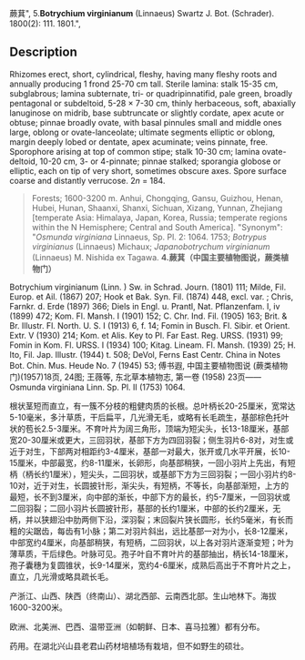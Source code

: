 蕨萁",
5.**Botrychium virginianum** (Linnaeus) Swartz J. Bot. (Schrader). 1800(2): 111. 1801.",

## Description
Rhizomes erect, short, cylindrical, fleshy, having many fleshy roots and annually producing 1 frond 25-70 cm tall. Sterile lamina: stalk 15-35 cm, subglabrous; lamina subternate, tri- or quadripinnatifid, pale green, broadly pentagonal or subdeltoid, 5-28 × 7-30 cm, thinly herbaceous, soft, abaxially lanuginose on midrib, base subtruncate or slightly cordate, apex acute or obtuse; pinnae broadly ovate, with basal pinnules small and middle ones large, oblong or ovate-lanceolate; ultimate segments elliptic or oblong, margin deeply lobed or dentate, apex acuminate; veins pinnate, free. Sporophore arising at top of common stipe; stalk 10-30 cm; lamina ovate-deltoid, 10-20 cm, 3- or 4-pinnate; pinnae stalked; sporangia globose or elliptic, each on tip of very short, sometimes obscure axes. Spore surface coarse and distantly verrucose. 2*n* = 184.

> Forests; 1600-3200 m. Anhui, Chongqing, Gansu, Guizhou, Henan, Hubei, Hunan, Shaanxi, Shanxi, Sichuan, Xizang, Yunnan, Zhejiang [temperate Asia: Himalaya, Japan, Korea, Russia; temperate regions within the N Hemisphere; Central and South America].
  "Synonym": "*Osmunda virginiana* Linnaeus, Sp. Pl. 2: 1064. 1753; *Botrypus virginianus* (Linnaeus) Michaux; *Japanobotrychum virginianum* (Linnaeus) M. Nishida ex Tagawa.
**4.蕨萁（中国主要植物图说，蕨类植物门）**

Botrychium virginianum (Linn. ) Sw. in Schrad. Journ. (1801) 111; Milde, Fil. Europ. et Ail. (1867) 207; Hook et Bak. Syn. Fil. (1874) 448, excl. var. ; Chris, Farnkr. d. Erde (1897) 366; Diels in Engl. u. Prantl, Nat. Pflanzenfam. I, iv (1899) 472; Kom. Fl. Mansh. I (1901) 152; C. Chr. Ind. Fil. (1905) 163; Brit. & Br. Illustr. Fl. North. U. S. I (1913) 6, f. 14; Fomin in Busch. Fl. Sibir. et Orient. Extr. V (1930) 214; Kom. et Alis. Key to Pl. Far East. Reg. URSS. (1931) 99; Fomin in Kom. Fl. URSS. I (1934) 100; Kitag. Lineam. Fl. Mansh. (1939) 25; H. Ito, Fil. Jap. Illustr. (1944) t. 508; DeVol, Ferns East Centr. China in Notes Bot. Chin. Mus. Heude No. 7 (1945) 53; 傅书遐, 中国主要植物图说 (蕨类植物门)(1957)18页, 24图; 王薇等, 东北草本植物志, 第一卷 (1958) 23页——Osmunda virginiana Linn. Sp. Pl. II (1753) 1064.

根状茎短而直立，有一簇不分枝的粗健肉质的长根。总叶柄长20-25厘米，宽常达5-10毫米，多汁草质，干后扁平，几光滑无毛，或略有长毛疏生，基部棕色托叶状的苞长2.5-3厘米。不育叶片为阔三角形，顶端为短尖头，长13-18厘米，基部宽20-30厘米或更大，三回羽状，基部下方为四回羽裂；侧生羽片6-8对，对生或近于对生，下部两对相距约3-4厘米，基部一对最大，张开或几水平开展，长10-15厘米，中部最宽，约8-11厘米，长卵形，向基部稍狭，一回小羽片上先出，有短柄（柄长约1厘米），短尖头，二回羽状，或基部下方为三回羽裂；一回小羽片约8-10对，近于对生，长圆披针形，渐尖头，有短柄，不等长，向基部渐短，上方的最短，长不到3厘米，向中部的渐长，中部下方的最长，约5-7厘米，一回羽状或二回羽裂；二回小羽片长圆披针形，基部的长约1厘米，中部的长约2厘米，无柄，并以狭翅沿中肋两侧下沿，深羽裂；末回裂片狭长圆形，长约5毫米，有长而粗的尖踞齿，每齿有1小脉；第二对羽片斜出，远比基部一对为小，长8-12厘米，中部宽约4厘米，向基部稍狭，有短柄，二回羽状，以上各对羽片逐渐变短；叶为薄草质，干后绿色。叶脉可见。孢子叶自不育叶片的基部抽出，柄长14-18厘米，孢子囊穗为复圆锥状，长9-14厘米，宽约4-6厘米，成熟后高出于不育叶片之上，直立，几光滑或略具疏长毛。

产浙江、山西、陕西（终南山）、湖北西部、云南西北部。生山地林下。海拔1600-3200米。

欧洲、北美洲、巴西、温带亚洲（如朝鲜、日本、喜马拉雅）都有分布。

药用。在湖北兴山县老君山药材培植场有栽培，但不如野生的硕壮。
